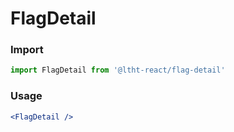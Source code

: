# FlagDetail

<!-- STORY -->

### Import

```js
import FlagDetail from '@ltht-react/flag-detail'
```

### Usage

```jsx
<FlagDetail />
```
